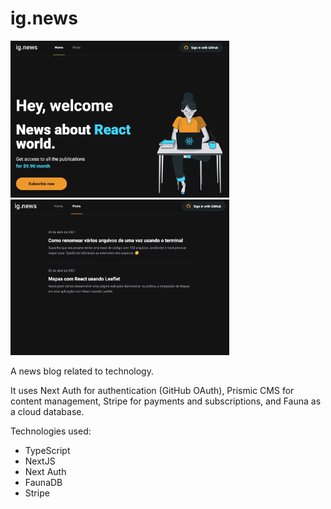 # ig.news

<div>
  <img width=350 src="images/ig_news_image_1.png" />
  <img width=350 src="images/ig_news_image_2.png" />
</div>

A news blog related to technology.

It uses Next Auth for authentication (GitHub OAuth), Prismic CMS for content management, Stripe for payments and subscriptions, and Fauna as a cloud database.

Technologies used:

+ TypeScript
+ NextJS
+ Next Auth
+ FaunaDB
+ Stripe
